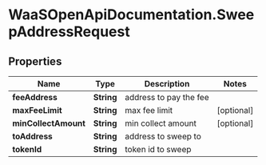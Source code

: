 # WaaSOpenApiDocumentation.SweepAddressRequest

## Properties

Name | Type | Description | Notes
------------ | ------------- | ------------- | -------------
**feeAddress** | **String** | address to pay the fee | 
**maxFeeLimit** | **String** | max fee limit | [optional] 
**minCollectAmount** | **String** | min collect amount | [optional] 
**toAddress** | **String** | address to sweep to | 
**tokenId** | **String** | token id to sweep | 


